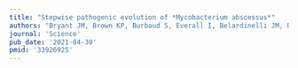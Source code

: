 ```yaml
---
title: "Stepwise pathogenic evolution of *Mycobacterium abscessus*"
authors: "Bryant JM, Brown KP, Burbaud S, Everall I, Belardinelli JM, Rodriguez-Rincon D, Grogono DM, Peterson CM, Verma D, Evans IE, **Ruis C**, **Weimann A**, Arora D, Malhotra S, Bannerman B, Passemar C, Templeton K, MacGregor G, Jiwa K, Fisher AJ, Blundell TL, Ordway DJ, Jackson M, **Parkhill J**, Floto RA."
journal: 'Science'
pub_date: '2021-04-30'
pmid: '33926925'
---
```

